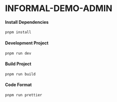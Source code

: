 # INFORMAL-DEMO-ADMIN


#### Install Dependencies

```shell
pnpm install
```

#### Development Project


```shell
pnpm run dev
```

#### Build Project


```shell
pnpm run build
```

#### Code Format


```shell
pnpm run prettier
```
